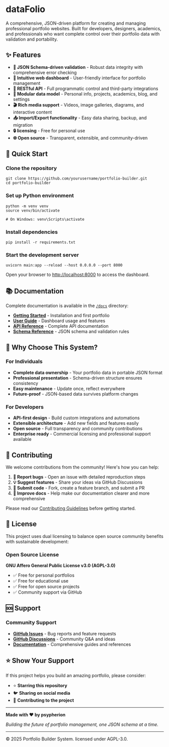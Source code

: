 # dataFolio

A comprehensive, JSON-driven platform for creating and managing professional portfolio websites. Built for developers, designers, academics, and professionals who want complete control over their portfolio data with validation and portability.

## ✨ Features

- **🔧 JSON Schema-driven validation** - Robust data integrity with comprehensive error checking
- **🎨 Intuitive web dashboard** - User-friendly interface for portfolio management
- **🚀 RESTful API** - Full programmatic control and third-party integrations
- **📁 Modular data model** - Personal info, projects, academics, blog, and settings
- **🎬 Rich media support** - Videos, image galleries, diagrams, and interactive content
- **📤 Import/Export functionality** - Easy data sharing, backup, and migration
- **🔒 licensing** - Free for personal use
- **🌐 Open source** - Transparent, extensible, and community-driven

## 🚀 Quick Start

### Clone the repository

```
git clone https://github.com/yourusername/portfolio-builder.git
cd portfolio-builder
```

### Set up Python environment

```
python -m venv venv
source venv/bin/activate 

# On Windows: venv\Scripts\activate

```

### Install dependencies

```
pip install -r requirements.txt

```

### Start the development server

```
uvicorn main:app --reload --host 0.0.0.0 --port 8000

```


Open your browser to [http://localhost:8000](http://localhost:8000) to access the dashboard.

## 📚 Documentation

Complete documentation is available in the [`/docs`](./docs) directory:

- **[Getting Started](./docs/getting-started.md)** - Installation and first portfolio
- **[User Guide](./docs/user-guide.md)** - Dashboard usage and features  
- **[API Reference](./docs/api-reference.md)** - Complete API documentation
- **[Schema Reference](./docs/schema-reference.md)** - JSON schema and validation rules

## 🎯 Why Choose This System?

### For Individuals
- **Complete data ownership** - Your portfolio data in portable JSON format
- **Professional presentation** - Schema-driven structure ensures consistency
- **Easy maintenance** - Update once, reflect everywhere
- **Future-proof** - JSON-based data survives platform changes

### For Developers  
- **API-first design** - Build custom integrations and automations
- **Extensible architecture** - Add new fields and features easily
- **Open source** - Full transparency and community contributions
- **Enterprise ready** - Commercial licensing and professional support available

## 🤝 Contributing

We welcome contributions from the community! Here's how you can help:

1. **🐛 Report bugs** - Open an issue with detailed reproduction steps
2. **💡 Suggest features** - Share your ideas via GitHub Discussions
3. **🔧 Submit code** - Fork, create a feature branch, and submit a PR
4. **📝 Improve docs** - Help make our documentation clearer and more comprehensive

Please read our [Contributing Guidelines](./docs/contributing.md) before getting started.

## 📄 License

This project uses dual licensing to balance open source community benefits with sustainable development:

### Open Source License
**GNU Affero General Public License v3.0 (AGPL-3.0)**
- ✅ Free for personal portfolios
- ✅ Free for educational use  
- ✅ Free for open source projects
- ✅ Community support via GitHub

## 🆘 Support

### Community Support 
- **[GitHub Issues](../../issues)** - Bug reports and feature requests
- **[GitHub Discussions](../../discussions)** - Community Q&A and ideas
- **[Documentation](./docs)** - Comprehensive guides and references

## ⭐ Show Your Support

If this project helps you build an amazing portfolio, please consider:

- ⭐ **Starring this repository**
- 🐦 **Sharing on social media** 
- 💝 **Contributing to the project**


---

**Made with ❤️ by psypherion**

*Building the future of portfolio management, one JSON schema at a time.*

---

© 2025 Portfolio Builder System. licensed under AGPL-3.0.
